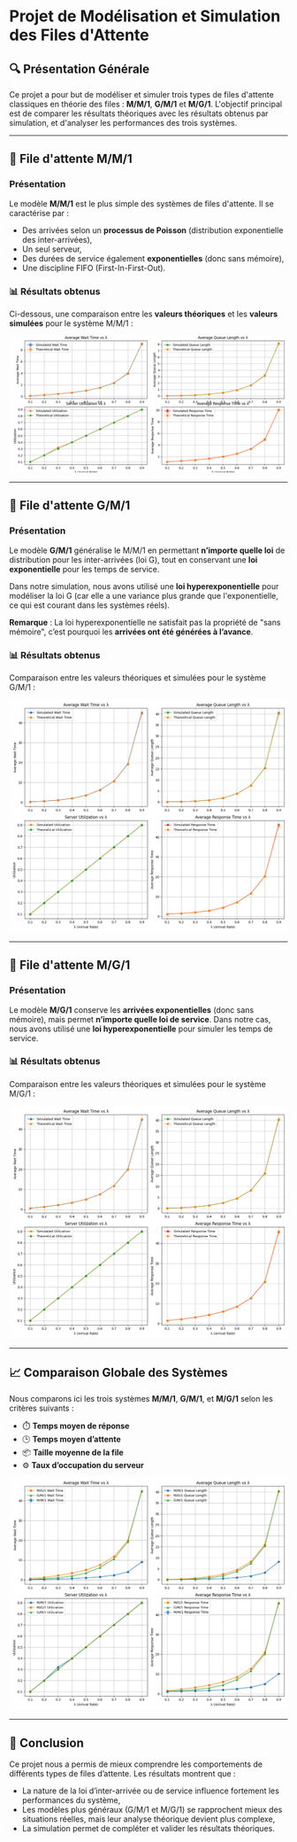 # Projet de Modélisation et Simulation des Files d'Attente

## 🔍 Présentation Générale

Ce projet a pour but de modéliser et simuler trois types de files d'attente classiques en théorie des files : **M/M/1**, **G/M/1** et **M/G/1**. L'objectif principal est de comparer les résultats théoriques avec les résultats obtenus par simulation, et d'analyser les performances des trois systèmes.

---

## 📌 File d'attente M/M/1

### Présentation

Le modèle **M/M/1** est le plus simple des systèmes de files d'attente. Il se caractérise par :
- Des arrivées selon un **processus de Poisson** (distribution exponentielle des inter-arrivées),
- Un seul serveur,
- Des durées de service également **exponentielles** (donc sans mémoire),
- Une discipline FIFO (First-In-First-Out).

### 📊 Résultats obtenus

Ci-dessous, une comparaison entre les **valeurs théoriques** et les **valeurs simulées** pour le système M/M/1 :

![Comparaison MM1](./ScreenShot/mm1/SimvsTH.png)

---

## 📌 File d'attente G/M/1

### Présentation

Le modèle **G/M/1** généralise le M/M/1 en permettant **n’importe quelle loi** de distribution pour les inter-arrivées (loi G), tout en conservant une **loi exponentielle** pour les temps de service.

Dans notre simulation, nous avons utilisé une **loi hyperexponentielle** pour modéliser la loi G (car elle a une variance plus grande que l'exponentielle, ce qui est courant dans les systèmes réels).

**Remarque** : La loi hyperexponentielle ne satisfait pas la propriété de "sans mémoire", c’est pourquoi les **arrivées ont été générées à l’avance**.

### 📊 Résultats obtenus

Comparaison entre les valeurs théoriques et simulées pour le système G/M/1 :

![Comparaison GM1](./ScreenShot/gm1/simvsth.png)

---

## 📌 File d'attente M/G/1

### Présentation

Le modèle **M/G/1** conserve les **arrivées exponentielles** (donc sans mémoire), mais permet **n’importe quelle loi de service**. Dans notre cas, nous avons utilisé une **loi hyperexponentielle** pour simuler les temps de service.

### 📊 Résultats obtenus

Comparaison entre les valeurs théoriques et simulées pour le système M/G/1 :

![Comparaison MG1](./ScreenShot/mg1/simvsTH.png)

---

## 📈 Comparaison Globale des Systèmes

Nous comparons ici les trois systèmes **M/M/1**, **G/M/1**, et **M/G/1** selon les critères suivants :

- ⏱️ **Temps moyen de réponse**
- 🕒 **Temps moyen d’attente**
- 📦 **Taille moyenne de la file**
- ⚙️ **Taux d’occupation du serveur**

![Comparaison Globale](./comparaison.png)

---

## 📝 Conclusion

Ce projet nous a permis de mieux comprendre les comportements de différents types de files d’attente. Les résultats montrent que :

- La nature de la loi d’inter-arrivée ou de service influence fortement les performances du système,
- Les modèles plus généraux (G/M/1 et M/G/1) se rapprochent mieux des situations réelles, mais leur analyse théorique devient plus complexe,
- La simulation permet de compléter et valider les résultats théoriques.


